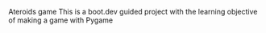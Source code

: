 Ateroids game 
This is a boot.dev guided project with the learning objective of making a game with Pygame